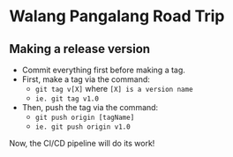 # Walang Pangalang Road Trip

## Making a release version
- Commit everything first before making a tag.
- First, make a tag via the command:
  - `git tag v[X]` where `[X] is a version name`
  - `ie. git tag v1.0`
- Then, push the tag via the command:
  - `git push origin [tagName]`
  - `ie. git push origin v1.0`

Now, the CI/CD pipeline will do its work!



